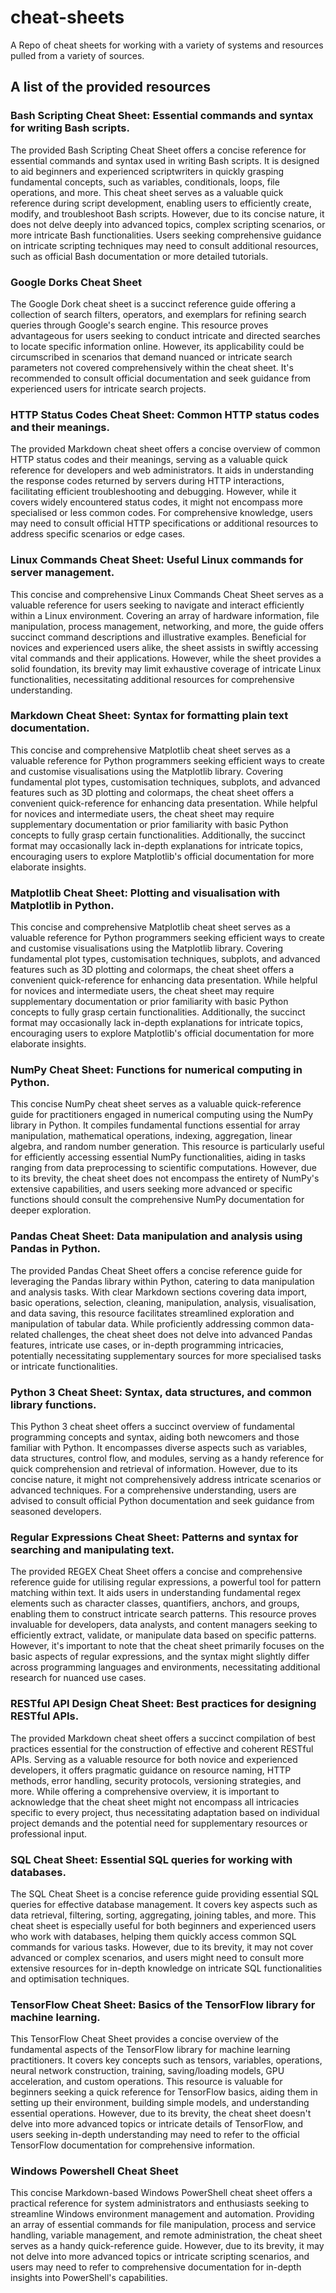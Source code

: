# cheat-sheets
A Repo of cheat sheets for working with a variety of systems and resources pulled from a variety of sources.

## A list of the provided resources

### Bash Scripting Cheat Sheet: Essential commands and syntax for writing Bash scripts.
The provided Bash Scripting Cheat Sheet offers a concise reference for essential commands and syntax used in writing Bash scripts. It is designed to aid beginners and experienced scriptwriters in quickly grasping fundamental concepts, such as variables, conditionals, loops, file operations, and more. This cheat sheet serves as a valuable quick reference during script development, enabling users to efficiently create, modify, and troubleshoot Bash scripts. However, due to its concise nature, it does not delve deeply into advanced topics, complex scripting scenarios, or more intricate Bash functionalities. Users seeking comprehensive guidance on intricate scripting techniques may need to consult additional resources, such as official Bash documentation or more detailed tutorials.

### Google Dorks Cheat Sheet
The Google Dork cheat sheet is a succinct reference guide offering a collection of search filters, operators, and exemplars for refining search queries through Google's search engine. This resource proves advantageous for users seeking to conduct intricate and directed searches to locate specific information online. However, its applicability could be circumscribed in scenarios that demand nuanced or intricate search parameters not covered comprehensively within the cheat sheet. It's recommended to consult official documentation and seek guidance from experienced users for intricate search projects.

### HTTP Status Codes Cheat Sheet: Common HTTP status codes and their meanings.
The provided Markdown cheat sheet offers a concise overview of common HTTP status codes and their meanings, serving as a valuable quick reference for developers and web administrators. It aids in understanding the response codes returned by servers during HTTP interactions, facilitating efficient troubleshooting and debugging. However, while it covers widely encountered status codes, it might not encompass more specialised or less common codes. For comprehensive knowledge, users may need to consult official HTTP specifications or additional resources to address specific scenarios or edge cases.

### Linux Commands Cheat Sheet: Useful Linux commands for server management.
This concise and comprehensive Linux Commands Cheat Sheet serves as a valuable reference for users seeking to navigate and interact efficiently within a Linux environment. Covering an array of hardware information, file manipulation, process management, networking, and more, the guide offers succinct command descriptions and illustrative examples. Beneficial for novices and experienced users alike, the sheet assists in swiftly accessing vital commands and their applications. However, while the sheet provides a solid foundation, its brevity may limit exhaustive coverage of intricate Linux functionalities, necessitating additional resources for comprehensive understanding.

### Markdown Cheat Sheet: Syntax for formatting plain text documentation.
This concise and comprehensive Matplotlib cheat sheet serves as a valuable reference for Python programmers seeking efficient ways to create and customise visualisations using the Matplotlib library. Covering fundamental plot types, customisation techniques, subplots, and advanced features such as 3D plotting and colormaps, the cheat sheet offers a convenient quick-reference for enhancing data presentation. While helpful for novices and intermediate users, the cheat sheet may require supplementary documentation or prior familiarity with basic Python concepts to fully grasp certain functionalities. Additionally, the succinct format may occasionally lack in-depth explanations for intricate topics, encouraging users to explore Matplotlib's official documentation for more elaborate insights.

### Matplotlib Cheat Sheet: Plotting and visualisation with Matplotlib in Python.
This concise and comprehensive Matplotlib cheat sheet serves as a valuable reference for Python programmers seeking efficient ways to create and customise visualisations using the Matplotlib library. Covering fundamental plot types, customisation techniques, subplots, and advanced features such as 3D plotting and colormaps, the cheat sheet offers a convenient quick-reference for enhancing data presentation. While helpful for novices and intermediate users, the cheat sheet may require supplementary documentation or prior familiarity with basic Python concepts to fully grasp certain functionalities. Additionally, the succinct format may occasionally lack in-depth explanations for intricate topics, encouraging users to explore Matplotlib's official documentation for more elaborate insights.

### NumPy Cheat Sheet: Functions for numerical computing in Python.
This concise NumPy cheat sheet serves as a valuable quick-reference guide for practitioners engaged in numerical computing using the NumPy library in Python. It compiles fundamental functions essential for array manipulation, mathematical operations, indexing, aggregation, linear algebra, and random number generation. This resource is particularly useful for efficiently accessing essential NumPy functionalities, aiding in tasks ranging from data preprocessing to scientific computations. However, due to its brevity, the cheat sheet does not encompass the entirety of NumPy's extensive capabilities, and users seeking more advanced or specific functions should consult the comprehensive NumPy documentation for deeper exploration.

### Pandas Cheat Sheet: Data manipulation and analysis using Pandas in Python.
The provided Pandas Cheat Sheet offers a concise reference guide for leveraging the Pandas library within Python, catering to data manipulation and analysis tasks. With clear Markdown sections covering data import, basic operations, selection, cleaning, manipulation, analysis, visualisation, and data saving, this resource facilitates streamlined exploration and manipulation of tabular data. While proficiently addressing common data-related challenges, the cheat sheet does not delve into advanced Pandas features, intricate use cases, or in-depth programming intricacies, potentially necessitating supplementary sources for more specialised tasks or intricate functionalities.

### Python 3 Cheat Sheet: Syntax, data structures, and common library functions.
This Python 3 cheat sheet offers a succinct overview of fundamental programming concepts and syntax, aiding both newcomers and those familiar with Python. It encompasses diverse aspects such as variables, data structures, control flow, and modules, serving as a handy reference for quick comprehension and retrieval of information. However, due to its concise nature, it might not comprehensively address intricate scenarios or advanced techniques. For a comprehensive understanding, users are advised to consult official Python documentation and seek guidance from seasoned developers.

### Regular Expressions Cheat Sheet: Patterns and syntax for searching and manipulating text.
The provided REGEX Cheat Sheet offers a concise and comprehensive reference guide for utilising regular expressions, a powerful tool for pattern matching within text. It aids users in understanding fundamental regex elements such as character classes, quantifiers, anchors, and groups, enabling them to construct intricate search patterns. This resource proves invaluable for developers, data analysts, and content managers seeking to efficiently extract, validate, or manipulate data based on specific patterns. However, it's important to note that the cheat sheet primarily focuses on the basic aspects of regular expressions, and the syntax might slightly differ across programming languages and environments, necessitating additional research for nuanced use cases.

### RESTful API Design Cheat Sheet: Best practices for designing RESTful APIs.
The provided Markdown cheat sheet offers a succinct compilation of best practices essential for the construction of effective and coherent RESTful APIs. Serving as a valuable resource for both novice and experienced developers, it offers pragmatic guidance on resource naming, HTTP methods, error handling, security protocols, versioning strategies, and more. While offering a comprehensive overview, it is important to acknowledge that the cheat sheet might not encompass all intricacies specific to every project, thus necessitating adaptation based on individual project demands and the potential need for supplementary resources or professional input.

### SQL Cheat Sheet: Essential SQL queries for working with databases.
The SQL Cheat Sheet is a concise reference guide providing essential SQL queries for effective database management. It covers key aspects such as data retrieval, filtering, sorting, aggregating, joining tables, and more. This cheat sheet is especially useful for both beginners and experienced users who work with databases, helping them quickly access common SQL commands for various tasks. However, due to its brevity, it may not cover advanced or complex scenarios, and users might need to consult more extensive resources for in-depth knowledge on intricate SQL functionalities and optimisation techniques.

### TensorFlow Cheat Sheet: Basics of the TensorFlow library for machine learning.
This TensorFlow Cheat Sheet provides a concise overview of the fundamental aspects of the TensorFlow library for machine learning practitioners. It covers key concepts such as tensors, variables, operations, neural network construction, training, saving/loading models, GPU acceleration, and custom operations. This resource is valuable for beginners seeking a quick reference for TensorFlow basics, aiding them in setting up their environment, building simple models, and understanding essential operations. However, due to its brevity, the cheat sheet doesn't delve into more advanced topics or intricate details of TensorFlow, and users seeking in-depth understanding may need to refer to the official TensorFlow documentation for comprehensive information.

### Windows Powershell Cheat Sheet
This concise Markdown-based Windows PowerShell cheat sheet offers a practical reference for system administrators and enthusiasts seeking to streamline Windows environment management and automation. Providing an array of essential commands for file manipulation, process and service handling, variable management, and remote administration, the cheat sheet serves as a handy quick-reference guide. However, due to its brevity, it may not delve into more advanced topics or intricate scripting scenarios, and users may need to refer to comprehensive documentation for in-depth insights into PowerShell's capabilities.

